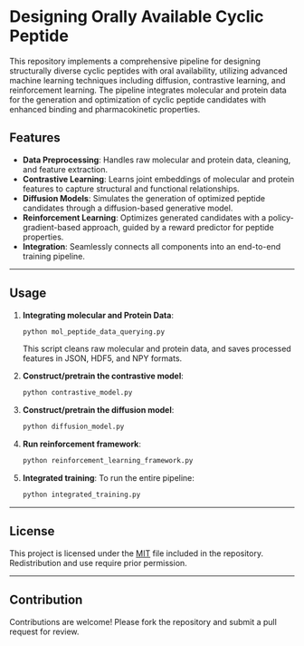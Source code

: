 
# Designing Orally Available Cyclic Peptide

This repository implements a comprehensive pipeline for designing structurally diverse cyclic peptides with oral availability, utilizing advanced machine learning techniques including diffusion, contrastive learning, and reinforcement learning. The pipeline integrates molecular and protein data for the generation and optimization of cyclic peptide candidates with enhanced binding and pharmacokinetic properties.

## Features

- **Data Preprocessing**: Handles raw molecular and protein data, cleaning, and feature extraction.
- **Contrastive Learning**: Learns joint embeddings of molecular and protein features to capture structural and functional relationships.
- **Diffusion Models**: Simulates the generation of optimized peptide candidates through a diffusion-based generative model.
- **Reinforcement Learning**: Optimizes generated candidates with a policy-gradient-based approach, guided by a reward predictor for peptide properties.
- **Integration**: Seamlessly connects all components into an end-to-end training pipeline.


---

## Usage

1. **Integrating molecular and Protein Data**:
   ```bash
   python mol_peptide_data_querying.py
   ```
   This script cleans raw molecular and protein data, and saves processed features in JSON, HDF5, and NPY formats.

2. **Construct/pretrain the contrastive model**:
   ```bash
   python contrastive_model.py
   ```

3. **Construct/pretrain the diffusion model**:
   ```bash
   python diffusion_model.py
   ```

4. **Run reinforcement framework**:
   ```bash
   python reinforcement_learning_framework.py
   ```

5. **Integrated training**:
   To run the entire pipeline:
   ```bash
   python integrated_training.py
   ```

---

## License

This project is licensed under the [MIT](LICENSE) file included in the repository. Redistribution and use require prior permission.

---

## Contribution

Contributions are welcome! Please fork the repository and submit a pull request for review.


